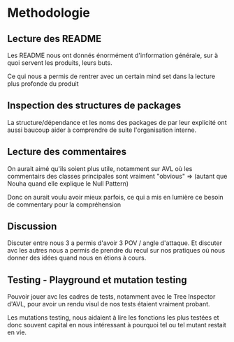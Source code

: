 # Methodologie

## Lecture des README

Les README nous ont donnés énormément d'information générale, sur à quoi servent les produits, leurs buts.

Ce qui nous a permis de rentrer avec un certain mind set dans la lecture plus profonde du produit

## Inspection des structures de packages

La structure/dépendance et les noms des packages de par leur explicité ont aussi baucoup aider à comprendre de suite l'organisation interne. 

## Lecture des commentaires

On aurait aimé qu'ils soient plus utile, notamment sur AVL où les commentairs des classes principales sont vraiment "obvious" => (autant que Nouha quand elle explique le Null Pattern)

Donc on aurait voulu avoir mieux parfois, ce qui a mis en lumière ce besoin de commentary pour la compréhension

## Discussion

Discuter entre nous 3 a permis d'avoir 3 POV / angle d'attaque. Et discuter avc les autres nous a permis de prendre du recul sur nos pratiques où nous donner des idées quand nous en étions à cours.

## Testing - Playground et mutation testing

Pouvoir jouer avc les cadres de tests, notamment avec le Tree Inspector d'AVL, pour avoir un rendu visul de nos tests étaient vraiment probant.

Les mutations testing, nous aidaient à lire les fonctions les plus testées et donc souvent capital en nous intéressant à pourquoi tel ou tel mutant restait en vie.
